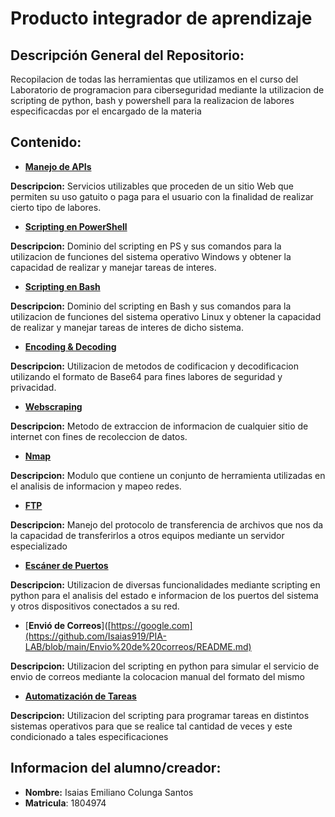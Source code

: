 # Producto integrador de aprendizaje

## Descripción General del Repositorio:
Recopilacion de todas las herramientas que utilizamos en el curso del Laboratorio de programacion para ciberseguridad mediante la utilizacion de scripting de python, bash y powershell para la realizacion de labores especificacdas por el encargado de la materia

## Contenido:

* [**Manejo de APIs**](https://github.com/Isaias919/PIA-LAB/blob/main/Manejo%20de%20APIs/README.md)

**Descripcion:** Servicios utilizables que proceden de un sitio Web que permiten su uso gatuito o paga para el usuario con la finalidad de realizar cierto tipo de labores.

* [**Scripting en PowerShell**](https://github.com/Isaias919/PIA-LAB/blob/main/Scripting%20en%20powershell/README.md)

**Descripcion:** Dominio del scripting en PS y sus comandos para la utilizacion de funciones del sistema operativo Windows y obtener la capacidad de realizar y manejar tareas de interes.

* [**Scripting en Bash**](https://github.com/Isaias919/PIA-LAB/blob/main/Scripting%20en%20bash/README.md)

**Descripcion:** Dominio del scripting en Bash y sus comandos para la utilizacion de funciones del sistema operativo Linux y obtener la capacidad de realizar y manejar tareas de interes de dicho sistema.

* [**Encoding & Decoding**](https://github.com/Isaias919/PIA-LAB/blob/main/Encoding%20y%20decoding/README.md)

**Descripcion:** Utilizacion de metodos de codificacion y decodificacion utilizando el formato de Base64 para fines labores de seguridad y privacidad.

* [**Webscraping**](https://github.com/Isaias919/PIA-LAB/blob/main/Webscraping/README.md)

**Descripcion:** Metodo de extraccion de informacion de cualquier sitio de internet con fines de recoleccion de datos.

* [**Nmap**](https://github.com/Isaias919/PIA-LAB/blob/main/Nmap/README.md)

**Descripcion:** Modulo que contiene un conjunto de herramienta utilizadas en el analisis de informacion y mapeo redes.

* [**FTP**](https://github.com/Isaias919/PIA-LAB/blob/main/FTP/README.md)

**Descripcion:** Manejo del protocolo de transferencia de archivos que nos da la capacidad de transferirlos a otros equipos mediante un servidor especializado

* [**Escáner de Puertos**](https://github.com/Isaias919/PIA-LAB/blob/main/Esc%C3%A1ner%20de%20Puertos/README.md)

**Descripcion:** Utilizacion de diversas funcionalidades mediante scripting en python para el analisis del estado e informacion de los puertos del sistema y otros dispositivos conectados a su red. 

* [**Envió de Correos**]([https://google.com](https://github.com/Isaias919/PIA-LAB/blob/main/Envio%20de%20correos/README.md)

**Descripcion:** Utilizacion del scripting en python para simular el servicio de envio de correos mediante la colocacion manual del formato del mismo

* [**Automatización de Tareas**](https://github.com/Isaias919/PIA-LAB/blob/main/Automatizaci%C3%B3n%20de%20Tareas/README.md)

**Descripcion:** Utilizacion del scripting para programar tareas en distintos sistemas operativos para que se realice tal cantidad de veces y este condicionado a tales especificaciones

## Informacion del alumno/creador:
* **Nombre:** Isaias Emiliano Colunga Santos
* **Matricula**: 1804974
